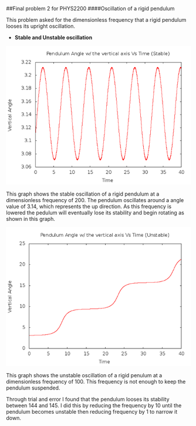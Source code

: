 ##Final problem 2 for PHYS2200
####Oscillation of a rigid pendulum

This problem asked for the dimensionless frequency that a rigid pendulum looses its upright oscillation.

* **Stable and Unstable oscillation**
   
![alt tag](https://github.com/MHuang-Phys2200/Final/blob/master/q2/pend-stable.png)

This graph shows the stable oscillation of a rigid pendulum at a dimensionless frequency of 200. The pendulum oscillates around a angle value of 3.14, which represents the up direction. As this frequency is lowered the pedulum will eventually lose its stability and begin rotating as shown in this graph.

![alt tag](https://github.com/MHuang-Phys2200/Final/blob/master/q2/pend-unstable.png)
    
This graph shows the unstable oscillation of a rigid penulum at a dimensionless frequency of 100. This frequency is not enough to keep the pendulum suspended.

Through trial and error I found that the pendulum looses its stability between 144 and 145. I did this by reducing the frequency by 10 until the pendulum becomes unstable then reducing frequency by 1 to narrow it down.
